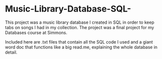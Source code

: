 # Music-Library-Database-SQL-

This project was a music library database I created in SQL in order to keep tabs on songs I had in my collection.
The project was a final project for my Databases course at Simmons. 

Included here are .txt files that contain all the SQL code I used and a giant word doc that functions like a big read.me, 
explaining the whole database in detail. 
